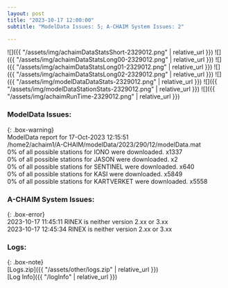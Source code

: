 ```yaml
---
layout: post
title: "2023-10-17 12:00:00"
subtitle: "ModelData Issues: 5; A-CHAIM System Issues: 2"

---
```


![]({{ "/assets/img/achaimDataStatsShort-2329012.png" | relative_url }})
![]({{ "/assets/img/achaimDataStatsLong00-2329012.png" | relative_url }})
![]({{ "/assets/img/achaimDataStatsLong01-2329012.png" | relative_url }})
![]({{ "/assets/img/achaimDataStatsLong02-2329012.png" | relative_url }})
![]({{ "/assets/img/modelDataDataStats-2329012.png" | relative_url }})
![]({{ "/assets/img/modelDataStationStats-2329012.png" | relative_url }})
![]({{ "/assets/img/achaimRunTime-2329012.png" | relative_url }})


### ModelData Issues:  
  
{: .box-warning}  
 ModelData report for 17-Oct-2023 12:15:51   
 /home2/achaim1/A-CHAIM/modelData/2023/290/12/modelData.mat   
 0% of all possible stations for IONO were downloaded. x1337   
 0% of all possible stations for JASON were downloaded. x2   
 0% of all possible stations for SENTINEL were downloaded. x640   
 0% of all possible stations for KASI were downloaded. x5849   
 0% of all possible stations for KARTVERKET were downloaded. x5558   
  
### A-CHAIM System Issues:  
  
{: .box-error}  
2023-10-17 11:45:11 RINEX is neither version 2.xx or 3.xx  
2023-10-17 12:45:34 RINEX is neither version 2.xx or 3.xx  

### Logs:  
  
{: .box-note}  
[Logs.zip]({{ "/assets/other/logs.zip" | relative_url }})  
[Log Info]({{ "/logInfo" | relative_url }})  
